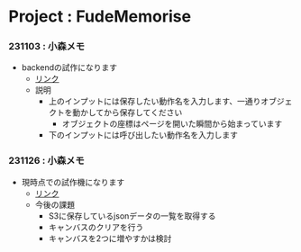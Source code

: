 # Project : FudeMemorise

### 231103 : 小森メモ
* backendの試作になります
    * [リンク](https://akira-c-k.github.io/cs_product.io/pj_test.html)
    * 説明
        * 上のインプットには保存したい動作名を入力します、一通りオブジェクトを動かしてから保存してください
            * オブジェクトの座標はページを開いた瞬間から始まっています
        * 下のインプットには呼び出したい動作名を入力します

### 231126 : 小森メモ
* 現時点での試作機になります
    * [リンク](https://akira-c-k.github.io/cs_product.io/drawing_v3.html)
    * 今後の課題
        * S3に保存しているjsonデータの一覧を取得する
        * キャンバスのクリアを行う
        * キャンバスを2つに増やすかは検討